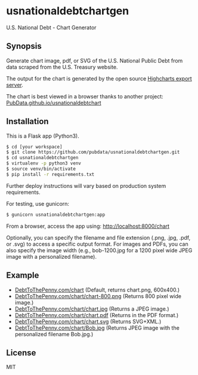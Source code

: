 # usnationaldebtchartgen
U.S. National Debt - Chart Generator

## Synopsis
Generate chart image, pdf, or SVG of the U.S. National Public Debt from data scraped from the U.S. Treasury website.

The output for the chart is generated by the open source [Highcharts export server](https://export.highcharts.com).

The chart is best viewed in a browser thanks to another project: [PubData.github.io/usnationaldebtchart](https://pubdata.github.io/usnationaldebtchart/)

## Installation
This is a Flask app (Python3).

``` sh
$ cd [your workspace]
$ git clone https://github.com/pubdata/usnationaldebtchartgen.git
$ cd usnationaldebtchartgen
$ virtualenv -p python3 venv
$ source venv/bin/activate
$ pip install -r requirements.txt
``` 

Further deploy instructions will vary based on production system requirements.

For testing, use gunicorn:

``` sh
$ gunicorn usnationaldebtchartgen:app
``` 

From a browser, access the app using: [http://localhost:8000/chart](http://localhost:8000/chart)

Optionally, you can specify the filename and file extension (.png, .jpg, .pdf, or .svg) to access a specific output format.  For images and PDFs, you can also specify the image width (e.g., bob-1200.jpg for a 1200 pixel wide JPEG image with a personalized filename).

## Example

- [DebtToThePenny.com/chart](http://www.debttothepenny.com/chart) (Default, returns chart.png, 600x400.)
- [DebtToThePenny.com/chart/chart-800.png](http://www.debttothepenny.com/chart/chart-800.png) (Returns 800 pixel wide image.)
- [DebtToThePenny.com/chart/chart.jpg](http://www.debttothepenny.com/chart/chart.jpg) (Returns a JPEG image.)
- [DebtToThePenny.com/chart/chart.pdf](http://www.debttothepenny.com/chart/chart.pdf) (Returns in the PDF format.)
- [DebtToThePenny.com/chart/chart.svg](http://www.debttothepenny.com/chart/chart.svg) (Returns SVG+XML.)
- [DebtToThePenny.com/chart/Bob.jpg](http://www.debttothepenny.com/chart/Bob.jpg) (Returns JPEG image with the personalized filename Bob.jpg.)


## License

MIT
